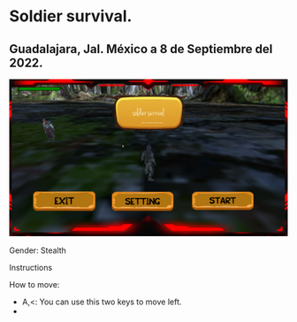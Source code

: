 # Soldier survival.

## Guadalajara, Jal. México a 8 de Septiembre del 2022.


![Vadim01j12feradim's Streak](./readmeImages/SoldierSurvival_2022B.pdf-image-003.png)

Gender: Stealth

Instructions

How to move:
* A,<: You can use this two keys to move left.
* 